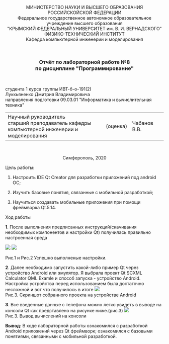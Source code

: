 <p align="center">  МИНИСТЕРСТВО НАУКИ И ВЫСШЕГО ОБРАЗОВАНИЯ РОССИЙСКОЙСКОЙ ФЕДЕРАЦИИ<br/>
Федеральное государственное автономное образовательное учреждение высшего образования
 <br/>
 "КРЫМСКИЙ ФЕДЕРАЛЬНЫЙ УНИВЕРСИТЕТ им. В. И. ВЕРНАДСКОГО"  <br/>
  ФИЗИКО-ТЕХНИЧЕСКИЙ ИНСТИТУТ <br/>
    Кафедра компьютерной инженерии и моделирования<br/></p>

<br/>

### <p align="center">Отчёт по лабораторной работе №8 <br/> по дисциплине "Программирование"</p>

<br/>

студента 1 курса группы ИВТ-б-о-191(2)
<br/>
Луккьяненко Дмитрия Владимировича <br/>
направления подготовки 09.03.01 "Информатика и вычислительная техника"  
<table>
<tr><td>Научный руководитель<br/> старший преподаватель кафедры<br/> компьютерной инженерии и моделирования</td>
<td>(оценка)</td>
<td>Чабанов В.В.</td>
</tr>
</table>

<br/>

<p align="center">Симферополь, 2020</p>



 Цель работы: 

1. Настроить IDE Qt Creator для разработки приложений под android ОС;

2. Изучить базовые понятия, связанные с мобильной разработкой;

3. Научиться создавать мобильные приложения при помощи фреймворка Qt.5.14.                                                            

 Ход работы
            
   **1**. После выполнения предписанных инструкций(скачивания необходимых компонентов и настройки Qt) получилась правильно настроенная среда
   
<img src="file:///C:\Users\Маргарита\lukianenko_lab\Screenshot_8.1.png" />
<img src="file:///C:\Users\Маргарита\lukianenko_lab\Screenshot_8.2.png" />

   Рис.1 и Рис.2 Успешно выполненые настройки.
   
   **2**.  Далее необходимо запустить какой-либо пример Qt через устройство Android или эмулятор. Я выбрала проект Qt SCXML Calculator QML Examle и способ запуска - устройство Android. Настройка устройства перед использованием была достаточно несложной и вот что получилось в итоге
     <img src="file:///C:\Users\Маргарита\lukianenko_lab\Screenshot_8.3.png" />
      ​                               <br/> Рис.3. Скриншот собранного проекта на устройстве Android 
      
   **3**. Все введенные данные с телефона можно легко увидеть в выводе на консоли Qt как представлено на рисунке ниже.(рис.3) 
<img src="file:///C:\Users\Маргарита\lukianenko_lab\Screenshot_8.4.png" />
                                     <br/>    Рис.3. Вывод вычислений на консоли
      
  **Вывод**: В ходе лабораторной работы ознакомился с разработкой Android приложений через Qt фреймворк; ознакомился с базовыми понятиями, связанными с мобильной разработкой.
      
      

 
